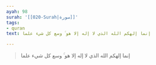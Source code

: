 ```yaml
---
ayah: 98
surah: '[[020-Surah|سورة]]'
tags:
- quran
text: إنما إلهكم الله الذي لا إله إلا هو ۚ وسع كل شيء علما

---
```

> إنما إلهكم الله الذي لا إله إلا هو ۚ وسع كل شيء علما
